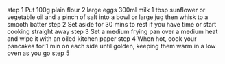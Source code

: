 step 1
Put 100g plain flour 2 large eggs 300ml milk 1 tbsp sunflower or vegetable 
oil and a pinch of salt into a bowl or large jug then whisk to a smooth 
batter
step 2
Set aside for 30 mins to rest if you have time or start cooking straight 
away
step 3
Set a medium frying pan over a medium heat and wipe it with an oiled 
kitchen paper
step 4
When hot, cook your pancakes for 1 min on each side until golden, keeping 
them warm in a low oven as you go
step 5




